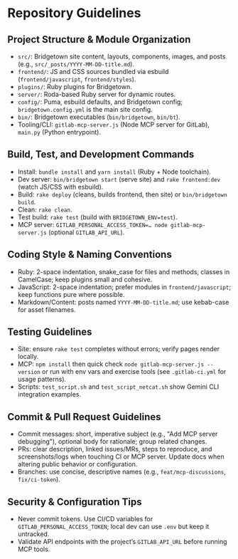 # Repository Guidelines

## Project Structure & Module Organization
- `src/`: Bridgetown site content, layouts, components, images, and posts (e.g., `src/_posts/YYYY-MM-DD-title.md`).
- `frontend/`: JS and CSS sources bundled via esbuild (`frontend/javascript`, `frontend/styles`).
- `plugins/`: Ruby plugins for Bridgetown.
- `server/`: Roda-based Ruby server for dynamic routes.
- `config/`: Puma, esbuild defaults, and Bridgetown config; `bridgetown.config.yml` is the main site config.
- `bin/`: Bridgetown executables (`bin/bridgetown`, `bin/bt`).
- Tooling/CLI: `gitlab-mcp-server.js` (Node MCP server for GitLab), `main.py` (Python entrypoint).

## Build, Test, and Development Commands
- Install: `bundle install` and `yarn install` (Ruby + Node toolchain).
- Dev server: `bin/bridgetown start` (serve site) and `rake frontend:dev` (watch JS/CSS with esbuild).
- Build: `rake deploy` (cleans, builds frontend, then site) or `bin/bridgetown build`.
- Clean: `rake clean`.
- Test build: `rake test` (build with `BRIDGETOWN_ENV=test`).
- MCP server: `GITLAB_PERSONAL_ACCESS_TOKEN=… node gitlab-mcp-server.js` (optional `GITLAB_API_URL`).

## Coding Style & Naming Conventions
- Ruby: 2-space indentation, snake_case for files and methods, classes in CamelCase; keep plugins small and cohesive.
- JavaScript: 2-space indentation; prefer modules in `frontend/javascript`; keep functions pure where possible.
- Markdown/Content: posts named `YYYY-MM-DD-title.md`; use kebab-case for asset filenames.

## Testing Guidelines
- Site: ensure `rake test` completes without errors; verify pages render locally.
- MCP: `npm install` then quick check `node gitlab-mcp-server.js --version` or run with env vars and exercise tools (see `.gitlab-ci.yml` for usage patterns).
- Scripts: `test_script.sh` and `test_script_netcat.sh` show Gemini CLI integration examples.

## Commit & Pull Request Guidelines
- Commit messages: short, imperative subject (e.g., "Add MCP server debugging"), optional body for rationale; group related changes.
- PRs: clear description, linked issues/MRs, steps to reproduce, and screenshots/logs when touching CI or MCP server. Update docs when altering public behavior or configuration.
- Branches: use concise, descriptive names (e.g., `feat/mcp-discussions`, `fix/ci-token`).

## Security & Configuration Tips
- Never commit tokens. Use CI/CD variables for `GITLAB_PERSONAL_ACCESS_TOKEN`; local dev can use `.env` but keep it untracked.
- Validate API endpoints with the project’s `GITLAB_API_URL` before running MCP tools.
